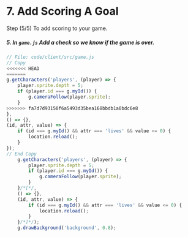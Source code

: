 # 7. Add Scoring A Goal

Step (5/5) To add scoring to your game.

##### 5. In `game.js` Add a check so we know if the game is over.

```javascript
// File: code/client/src/game.js
// Copy
<<<<<<< HEAD
=======
g.getCharacters('players', (player) => {
	player.sprite.depth = 5;
	if (player.id === g.myId()) {
		g.cameraFollow(player.sprite);
	}
>>>>>>> fa7d7d93150f6a5493d35bea168bbdb1a0bdc6e8
},
() => {},
(id, attr, value) => {
	if (id === g.myId() && attr === 'lives' && value <= 0) {
		location.reload();
	}
});
// End Copy
	g.getCharacters('players', (player) => {
		player.sprite.depth = 5;
		if (player.id === g.myId()) {
			g.cameraFollow(player.sprite);
		}
	}/*[*/,
	() => {},
	(id, attr, value) => {
		if (id === g.myId() && attr === 'lives' && value <= 0) {
			location.reload();
		}
	}/*]*/);
	g.drawBackground('background', 0.8);
```
